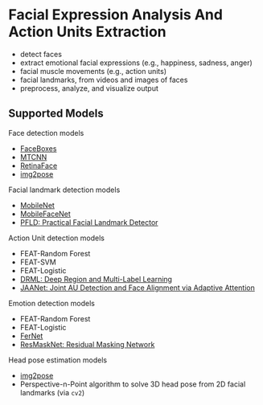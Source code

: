 ﻿# Facial Expression Analysis And Action Units Extraction



- detect faces
- extract emotional facial expressions (e.g., happiness,     sadness, anger)
-  facial muscle movements (e.g., action units)
- facial landmarks, from videos and images of faces
-  preprocess, analyze, and visualize output


## Supported Models 


Face detection models
- [FaceBoxes](https://github.com/zisianw/FaceBoxes.PyTorch)
- [MTCNN](https://github.com/ipazc/mtcnn)
- [RetinaFace](https://github.com/deepinsight/insightface/)
- [img2pose](https://github.com/vitoralbiero/img2pose)

Facial landmark detection models
- [MobileNet](https://github.com/cunjian/pytorch_face_landmark)
- [MobileFaceNet](https://github.com/foamliu/MobileFaceNet)
- [PFLD: Practical Facial Landmark Detector](https://github.com/polarisZhao/PFLD-pytorch)

Action Unit detection models
- FEAT-Random Forest
- FEAT-SVM
- FEAT-Logistic
- [DRML: Deep Region and Multi-Label Learning](https://github.com/AlexHex7/DRML_pytorch)
- [JAANet: Joint AU Detection and Face Alignment via Adaptive Attention](https://github.com/ZhiwenShao/PyTorch-JAANet)

Emotion detection models 
- FEAT-Random Forest
- FEAT-Logistic
- [FerNet](https://www.kaggle.com/gauravsharma99/facial-emotion-recognition?select=fer2013)
- [ResMaskNet: Residual Masking Network](https://github.com/phamquiluan/ResidualMaskingNetwork)

Head pose estimation models
- [img2pose](https://github.com/vitoralbiero/img2pose)
- Perspective-n-Point algorithm to solve 3D head pose from 2D facial landmarks (via `cv2`)






